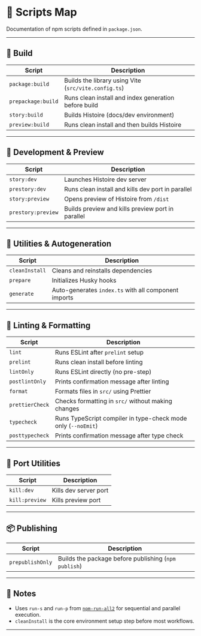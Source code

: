 # 🧭 Scripts Map

Documentation of npm scripts defined in `package.json`.

---

## 🔨 Build

| Script             | Description                                          |
| ------------------ | ---------------------------------------------------- |
| `package:build`    | Builds the library using Vite (`src/vite.config.ts`) |
| `prepackage:build` | Runs clean install and index generation before build |
| `story:build`      | Builds Histoire (docs/dev environment)               |
| `preview:build`    | Runs clean install and then builds Histoire          |

---

## 🚀 Development & Preview

| Script             | Description                                       |
| ------------------ | ------------------------------------------------- |
| `story:dev`        | Launches Histoire dev server                      |
| `prestory:dev`     | Runs clean install and kills dev port in parallel |
| `story:preview`    | Opens preview of Histoire from `/dist`            |
| `prestory:preview` | Builds preview and kills preview port in parallel |

---

## 🧹 Utilities & Autogeneration

| Script         | Description                                          |
| -------------- | ---------------------------------------------------- |
| `cleanInstall` | Cleans and reinstalls dependencies                   |
| `prepare`      | Initializes Husky hooks                              |
| `generate`     | Auto-generates `index.ts` with all component imports |

---

## 💄 Linting & Formatting

| Script          | Description                                                   |
| --------------- | ------------------------------------------------------------- |
| `lint`          | Runs ESLint after `prelint` setup                             |
| `prelint`       | Runs clean install before linting                             |
| `lintOnly`      | Runs ESLint directly (no pre-step)                            |
| `postlintOnly`  | Prints confirmation message after linting                     |
| `format`        | Formats files in `src/` using Prettier                        |
| `prettierCheck` | Checks formatting in `src/` without making changes            |
| `typecheck`     | Runs TypeScript compiler in type-check mode only (`--noEmit`) |
| `posttypecheck` | Prints confirmation message after type check                  |

---

## 🧯 Port Utilities

| Script         | Description           |
| -------------- | --------------------- |
| `kill:dev`     | Kills dev server port |
| `kill:preview` | Kills preview port    |

---

## 📦 Publishing

| Script           | Description                                          |
| ---------------- | ---------------------------------------------------- |
| `prepublishOnly` | Builds the package before publishing (`npm publish`) |

---

## 📝 Notes

- Uses `run-s` and `run-p` from [`npm-run-all2`](https://www.npmjs.com/package/npm-run-all2) for sequential and parallel execution.
- `cleanInstall` is the core environment setup step before most workflows.

---
